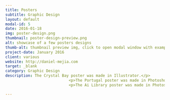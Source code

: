 ```yaml
---
title: Posters
subtitle: Graphic Design
layout: default
modal-id: 5
date: 2016-01-18
img: poster-design.png
thumbnail: poster-design-preview.png
alt: showcase of a few posters designs
thumb-alt: thumbnail preview img, click to open modal window with examples of poster design
project-date: January 2016
client: various
website: http://daniel-mejia.com
target: _blank
category: Graphic Design
description: The Crystal Bay poster was made in Illustrator.</p>
                            <p>The Portugal poster was made in Photoshop.</p>
                            <p>The Ai Library poster was made in Photoshop with pencil drawings.

---
```

